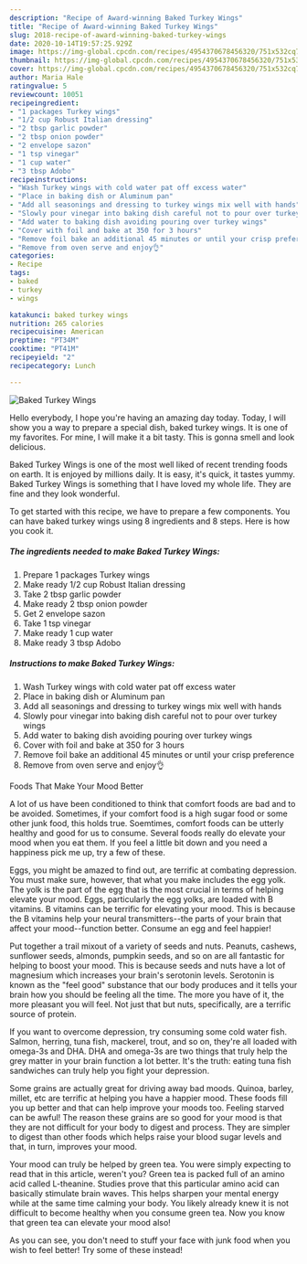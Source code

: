 ```yaml
---
description: "Recipe of Award-winning Baked Turkey Wings"
title: "Recipe of Award-winning Baked Turkey Wings"
slug: 2018-recipe-of-award-winning-baked-turkey-wings
date: 2020-10-14T19:57:25.929Z
image: https://img-global.cpcdn.com/recipes/4954370678456320/751x532cq70/baked-turkey-wings-recipe-main-photo.jpg
thumbnail: https://img-global.cpcdn.com/recipes/4954370678456320/751x532cq70/baked-turkey-wings-recipe-main-photo.jpg
cover: https://img-global.cpcdn.com/recipes/4954370678456320/751x532cq70/baked-turkey-wings-recipe-main-photo.jpg
author: Maria Hale
ratingvalue: 5
reviewcount: 10051
recipeingredient:
- "1 packages Turkey wings"
- "1/2 cup Robust Italian dressing"
- "2 tbsp garlic powder"
- "2 tbsp onion powder"
- "2 envelope sazon"
- "1 tsp vinegar"
- "1 cup water"
- "3 tbsp Adobo"
recipeinstructions:
- "Wash Turkey wings with cold water pat off excess water"
- "Place in baking dish or Aluminum pan"
- "Add all seasonings and dressing to turkey wings mix well with hands"
- "Slowly pour vinegar into baking dish careful not to pour over turkey wings"
- "Add water to baking dish avoiding pouring over turkey wings"
- "Cover with foil and bake at 350 for 3 hours"
- "Remove foil bake an additional 45 minutes or until your crisp preference"
- "Remove from oven serve and enjoy👌"
categories:
- Recipe
tags:
- baked
- turkey
- wings

katakunci: baked turkey wings 
nutrition: 265 calories
recipecuisine: American
preptime: "PT34M"
cooktime: "PT41M"
recipeyield: "2"
recipecategory: Lunch

---
```



![Baked Turkey Wings](https://img-global.cpcdn.com/recipes/4954370678456320/751x532cq70/baked-turkey-wings-recipe-main-photo.jpg)

Hello everybody, I hope you're having an amazing day today. Today, I will show you a way to prepare a special dish, baked turkey wings. It is one of my favorites. For mine, I will make it a bit tasty. This is gonna smell and look delicious.



Baked Turkey Wings is one of the most well liked of recent trending foods on earth. It is enjoyed by millions daily. It is easy, it's quick, it tastes yummy. Baked Turkey Wings is something that I have loved my whole life. They are fine and they look wonderful.


To get started with this recipe, we have to prepare a few components. You can have baked turkey wings using 8 ingredients and 8 steps. Here is how you cook it.

<!--inarticleads1-->

##### The ingredients needed to make Baked Turkey Wings:

1. Prepare 1 packages Turkey wings
1. Make ready 1/2 cup Robust Italian dressing
1. Take 2 tbsp garlic powder
1. Make ready 2 tbsp onion powder
1. Get 2 envelope sazon
1. Take 1 tsp vinegar
1. Make ready 1 cup water
1. Make ready 3 tbsp Adobo




<!--inarticleads2-->

##### Instructions to make Baked Turkey Wings:

1. Wash Turkey wings with cold water pat off excess water
1. Place in baking dish or Aluminum pan
1. Add all seasonings and dressing to turkey wings mix well with hands
1. Slowly pour vinegar into baking dish careful not to pour over turkey wings
1. Add water to baking dish avoiding pouring over turkey wings
1. Cover with foil and bake at 350 for 3 hours
1. Remove foil bake an additional 45 minutes or until your crisp preference
1. Remove from oven serve and enjoy👌




Foods That Make Your Mood Better


A lot of us have been conditioned to think that comfort foods are bad and to be avoided. Sometimes, if your comfort food is a high sugar food or some other junk food, this holds true. Soemtimes, comfort foods can be utterly healthy and good for us to consume. Several foods really do elevate your mood when you eat them. If you feel a little bit down and you need a happiness pick me up, try a few of these.

Eggs, you might be amazed to find out, are terrific at combating depression. You must make sure, however, that what you make includes the egg yolk. The yolk is the part of the egg that is the most crucial in terms of helping elevate your mood. Eggs, particularly the egg yolks, are loaded with B vitamins. B vitamins can be terrific for elevating your mood. This is because the B vitamins help your neural transmitters--the parts of your brain that affect your mood--function better. Consume an egg and feel happier!

Put together a trail mixout of a variety of seeds and nuts. Peanuts, cashews, sunflower seeds, almonds, pumpkin seeds, and so on are all fantastic for helping to boost your mood. This is because seeds and nuts have a lot of magnesium which increases your brain's serotonin levels. Serotonin is known as the "feel good" substance that our body produces and it tells your brain how you should be feeling all the time. The more you have of it, the more pleasant you will feel. Not just that but nuts, specifically, are a terrific source of protein.

If you want to overcome depression, try consuming some cold water fish. Salmon, herring, tuna fish, mackerel, trout, and so on, they're all loaded with omega-3s and DHA. DHA and omega-3s are two things that truly help the grey matter in your brain function a lot better. It's the truth: eating tuna fish sandwiches can truly help you fight your depression. 

Some grains are actually great for driving away bad moods. Quinoa, barley, millet, etc are terrific at helping you have a happier mood. These foods fill you up better and that can help improve your moods too. Feeling starved can be awful! The reason these grains are so good for your mood is that they are not difficult for your body to digest and process. They are simpler to digest than other foods which helps raise your blood sugar levels and that, in turn, improves your mood.

Your mood can truly be helped by green tea. You were simply expecting to read that in this article, weren't you? Green tea is packed full of an amino acid called L-theanine. Studies prove that this particular amino acid can basically stimulate brain waves. This helps sharpen your mental energy while at the same time calming your body. You likely already knew it is not difficult to become healthy when you consume green tea. Now you know that green tea can elevate your mood also!

As you can see, you don't need to stuff your face with junk food when you wish to feel better! Try some of these instead!

